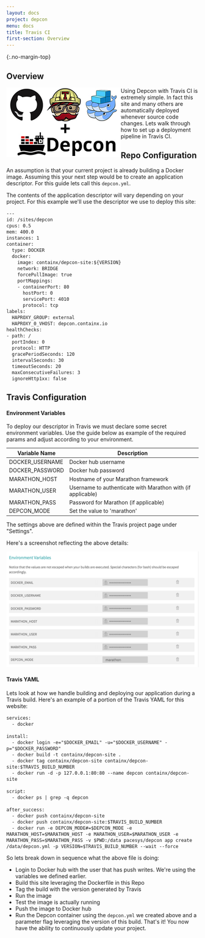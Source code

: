 ```yaml
---
layout: docs
project: depcon
menu: docs
title: Travis CI
first-section: Overview
---
```


{:.no-margin-top}
## Overview

<p class="overview-img">
<img src="/assets/img/docs/depcon-travis.png" class="depcon-travis" align="left">Using Depcon with Travis CI is extremely simple.  In fact this site and many others are automatically deployed whenever source code changes.  Lets walk through how to set up a deployment pipeline in Travis CI.
</p>

## Repo Configuration

An assumption is that your current project is already building a Docker image.  Assuming this your next step would be to create an application descriptor.  For this guide lets call this ```depcon.yml```.

The contents of the application descriptor will vary depending on your project.  For this example we'll use the descriptor we  use to deploy this site:

```
---
id: /sites/depcon
cpus: 0.5
mem: 400.0
instances: 1
container:
  type: DOCKER
  docker:
    image: containx/depcon-site:${VERSION}
    network: BRIDGE
    forcePullImage: true
    portMappings:
    - containerPort: 80
      hostPort: 0
      servicePort: 4010
      protocol: tcp
labels:
  HAPROXY_GROUP: external
  HAPROXY_0_VHOST: depcon.containx.io
healthChecks:
- path: /
  portIndex: 0
  protocol: HTTP
  gracePeriodSeconds: 120
  intervalSeconds: 30
  timeoutSeconds: 20
  maxConsecutiveFailures: 3
  ignoreHttp1xx: false
```

## Travis Configuration

#### Environment Variables

To deploy our descriptor in Travis we must declare some secret environment variables.  Use the guide below as example of the required params and adjust according to your environment.

| Variable Name | Description |
|---------------|-------------|
| DOCKER_USERNAME | Docker hub username |
| DOCKER_PASSWORD | Docker hub password |
| MARATHON_HOST | Hostname of your Marathon framework |
| MARATHON_USER | Username to authenticate with Marathon with (if applicable) |
| MARATHON_PASS | Password for Marathon (if applicable) |
| DEPCON_MODE | Set the value to 'marathon' |

The settings above are defined within the Travis project page under "Settings".

Here's a screenshot reflecting the above details:

![Travis](/assets/img/docs/travis.png)

#### Travis YAML

Lets look at how we handle building and deploying our application during a Travis build.  Here's an example of a portion of the Travis YAML for this website:

```
services:
  - docker

install:
  - docker login -e="$DOCKER_EMAIL" -u="$DOCKER_USERNAME" -p="$DOCKER_PASSWORD"
  - docker build -t containx/depcon-site .
  - docker tag containx/depcon-site containx/depcon-site:$TRAVIS_BUILD_NUMBER
  - docker run -d -p 127.0.0.1:80:80 --name depcon containx/depcon-site

script:
  - docker ps | grep -q depcon

after_success:
  - docker push containx/depcon-site
  - docker push containx/depcon-site:$TRAVIS_BUILD_NUMBER
  - docker run -e DEPCON_MODE#=$DEPCON_MODE -e MARATHON_HOST=$MARATHON_HOST -e MARATHON_USER=$MARATHON_USER -e MARATHON_PASS=$MARATHON_PASS -v $PWD:/data pacesys/depcon app create /data/depcon.yml -p VERSION=$TRAVIS_BUILD_NUMBER --wait --force
```

So lets break down in sequence what the above file is doing:

* Login to Docker hub with the user that has push writes. We're using the variables we defined earlier.
* Build this site leveraging the Dockerfile in this Repo
* Tag the build with the version generated by Travis
* Run the image
* Test the image is actually running
* Push the image to Docker hub
* Run the Depcon container using the ```depcon.yml``` we created above and a parameter flag leveraging the version of this build.
That's it!  You now have the ability to continuously update your project.
